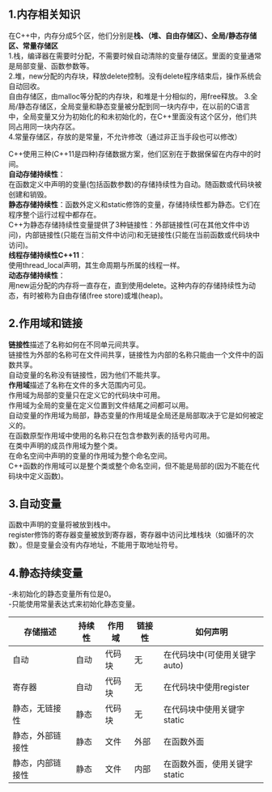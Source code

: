 ## 1.内存相关知识 ##  
在C++中，内存分成5个区，他们分别是**栈、（堆、自由存储区）、全局/静态存储区、常量存储区**  
1.栈，编译器在需要时分配，不需要时候自动清除的变量存储区。里面的变量通常是局部变量、函数参数等。  
2.堆，new分配的内存块，释放delete控制。没有delete程序结束后，操作系统会自动回收。  
  自由存储区，由malloc等分配的内存块，和堆是十分相似的，用free释放。
3.全局/静态存储区，全局变量和静态变量被分配到同一块内存中，在以前的C语言中，全局变量又分为初始化的和未初始化的，在C++里面没有这个区分，他们共同占用同一块内存区。  
4.常量存储区，存放的是常量，不允许修改（通过非正当手段也可以修改）  

C++使用三种(C++11是四种)存储数据方案，他们区别在于数据保留在内存中的时间。  
**自动存储持续性**：  
在函数定义中声明的变量(包括函数参数)的存储持续性为自动。随函数或代码块被创建和销毁。    
**静态存储持续性**：函数外定义和static修饰的变量，存储持续性都为静态。它们在程序整个运行过程中都存在。  
C++为静态存储持续性变量提供了3种链接性：外部链接性(可在其他文件中访问)，内部链接性(只能在当前文件中访问)和无链接性(只能在当前函数或代码块中访问)。  
**线程存储持续性C++11**：  
使用thread_local声明，其生命周期与所属的线程一样。  
**动态存储持续性**：  
用new运分配的内存将一直存在，直到使用delete。这种内存的存储持续性为动态，有时被称为自由存储(free store)或堆(heap)。

## 2.作用域和链接 ##    
**链接性**描述了名称如何在不同单元间共享。  
链接性为外部的名称可在文件间共享，链接性为内部的名称只能由一个文件中的函数共享。  
自动变量的名称没有链接性，因为他们不能共享。  
**作用域**描述了名称在文件的多大范围内可见。  
作用域为局部的变量只在定义它的代码块中可用。  
作用域为全局的变量在定义位置到文件结尾之间都可以用。  
自动变量的作用域为局部，静态变量的作用域是全局还是局部取决于它是如何被定义的。  
在函数原型作用域中使用的名称只在包含参数列表的括号内可用。  
在类中声明的成员作用域为整个类。  
在命名空间中声明的变量的作用域为整个命名空间。  
C++函数的作用域可以是整个类或整个命名空间，但不能是局部的(因为不能在代码块中定义函数)。    

## 3.自动变量 ##   
函数中声明的变量将被放到栈中。  
register修饰的寄存器变量被放到寄存器，寄存器中访问比堆栈块（如循环的次数）。但是变量会没有内存地址，不能用于取地址符号。  


## 4.静态持续变量 ##   
-未初始化的静态变量所有位是0。  
-只能使用常量表达式来初始化静态变量。  

| 存储描述 | 持续性 | 作用域 | 链接性 | 如何声明 |
| ------ | ------ | ------ | ------ | ------ |
| 自动 | 自动 | 代码块 | 无 | 在代码块中(可使用关键字auto) |
| 寄存器 | 自动 | 代码块 | 无 | 在代码块中使用register |
| 静态，无链接性 | 静态 | 代码块 | 无 | 在代码块中使用关键字static |
| 静态，外部链接性 | 静态 | 文件 | 外部 | 在函数外面 |
| 静态，内部链接性 | 静态 | 文件 | 内部 | 在函数外面，使用关键字static |
